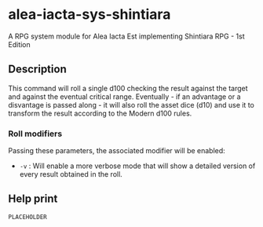 # alea-iacta-sys-shintiara
A RPG system module for Alea Iacta Est implementing Shintiara RPG - 1st Edition

## Description
This command will roll a single d100 checking the result against the target and against the eventual critical range. Eventually - if an advantage or a disvantage is passed along - it will also roll the asset dice (d10) and use it to transform the result according to the Modern d100 rules.

### Roll modifiers
Passing these parameters, the associated modifier will be enabled:

* `-v` : Will enable a more verbose mode that will show a detailed version of every result obtained in the roll.

## Help print
```
PLACEHOLDER

```
